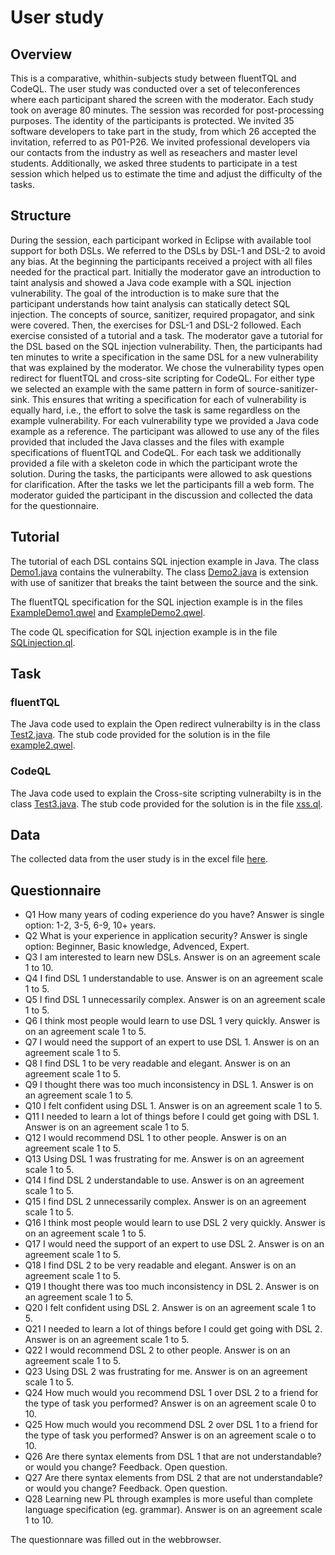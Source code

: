 
# User study

## Overview

This is a comparative, whithin-subjects study between fluentTQL and CodeQL.
The user study was conducted over a set of teleconferences where each participant shared the screen with the moderator. Each study took on average 80 minutes. The session was recorded for post-processing purposes. The identity of the participants is protected. We invited 35 software developers to take part in the study, from which 26 accepted the invitation, referred to as P01-P26. We invited professional developers via our contacts from the industry as well as reseachers and master level students. Additionally, we asked three students to participate in a test session which helped us to estimate the time and adjust the difficulty of the tasks.

## Structure

During the session, each participant worked in Eclipse with available tool support for both DSLs. We referred to the DSLs by DSL-1 and DSL-2 to avoid any bias. At the beginning the participants received a project with all files needed for the practical part. Initially the moderator gave an introduction to taint analysis and showed a Java code example with a SQL injection
vulnerability. The goal of the introduction is to make sure that the participant understands how taint analysis can statically detect SQL injection. The concepts of source, sanitizer, required propagator, and sink were covered. Then, the exercises for DSL-1 and DSL-2 followed. Each exercise consisted of a tutorial and a task. The moderator gave a tutorial for the DSL based on the SQL injection vulnerability. Then, the participants had ten minutes to write a specification in the same DSL for a new vulnerability that was explained by the moderator. We chose the vulnerability types open redirect for fluentTQL and cross-site scripting for CodeQL.
For either type we selected an example with the same pattern in form of source-sanitizer-sink. This ensures that writing a specification for each of vulnerability is equally hard, i.e., the effort to solve the task is same regardless on the example vulnerability.
For each vulnerability type we provided a Java code example as a reference. The participant was allowed to use any of the files provided that included the Java classes and the files with example specifications of fluentTQL and CodeQL. For each task we additionally provided a file with a skeleton code in which the participant wrote the solution. During the tasks, the participants were
allowed to ask questions for clarification. After the tasks we let the participants fill a web form. The moderator guided the participant in the discussion and collected the data for the questionnaire.

## Tutorial

The tutorial of each DSL contains SQL injection example in Java. The class <a href="https://github.com/fluenttql/fluenttql.github.io/blob/master/userstudyfiles/Demo1.java">Demo1.java</a> contains the vulnerabilty. The class <a href="https://github.com/fluenttql/fluenttql.github.io/blob/master/userstudyfiles/Demo2.java">Demo2.java</a> is extension with use of sanitizer that breaks the taint between the source and the sink. 

The fluentTQL specification for the SQL injection example is in the files <a href="https://github.com/fluenttql/fluenttql.github.io/blob/master/userstudyfiles/exampleDemo1.qwel">ExampleDemo1.qwel</a> and <a href="https://github.com/fluenttql/fluenttql.github.io/blob/master/userstudyfiles/exampleDemo2.qwel">ExampleDemo2.qwel</a>. 

The code QL specification for SQL injection example is in the file <a href="https://github.com/fluenttql/fluenttql.github.io/blob/master/userstudyfiles/SQLinjection.ql">SQLinjection.ql</a>. 

## Task

### fluentTQL

The Java code used to explain the Open redirect vulnerabilty is in the class <a href="https://github.com/fluenttql/fluenttql.github.io/blob/master/userstudyfiles/Test2.java">Test2.java</a>. The stub code provided for the solution is in the file <a href="https://github.com/fluenttql/fluenttql.github.io/blob/master/userstudyfiles/example2.qwel">example2.qwel</a>.

### CodeQL

The Java code used to explain the Cross-site scripting vulnerabilty is in the class <a href="https://github.com/fluenttql/fluenttql.github.io/blob/master/userstudyfiles/Test3.java">Test3.java</a>. The stub code provided for the solution is in the file <a href="https://github.com/fluenttql/fluenttql.github.io/blob/master/userstudyfiles/xss.ql">xss.ql</a>.

## Data

The collected data from the user study is in the excel file <a href="https://github.com/fluenttql/fluenttql.github.io/blob/master/UserStudy-FluentTQL%20-ICSE.xlsx">here</a>.


## Questionnaire

* Q1 How many years of coding experience do you have? Answer is single option: 1-2, 3-5, 6-9, 10+ years.
* Q2 What is your experience in application security? Answer is single option: Beginner, Basic knowledge, Advenced, Expert.
* Q3 I am interested to learn new DSLs. Answer is on an agreement scale 1 to 10.
* Q4 I find DSL 1 understandable to use. Answer is on an agreement scale 1 to 5.
* Q5 I find DSL 1 unnecessarily complex. Answer is on an agreement scale 1 to 5.
* Q6 I think most people would learn to use DSL 1 very quickly. Answer is on an agreement scale 1 to 5.
* Q7 I would need the support of an expert to use DSL 1. Answer is on an agreement scale 1 to 5.
* Q8 I find DSL 1 to be very readable and elegant. Answer is on an agreement scale 1 to 5.
* Q9 I thought there was too much inconsistency in DSL 1. Answer is on an agreement scale 1 to 5.
* Q10 I felt confident using DSL 1. Answer is on an agreement scale 1 to 5.
* Q11 I needed to learn a lot of things before I could get going with DSL 1. Answer is on an agreement scale 1 to 5.
* Q12 I would recommend DSL 1 to other people. Answer is on an agreement scale 1 to 5.
* Q13 Using DSL 1 was frustrating for me. Answer is on an agreement scale 1 to 5.
* Q14 I find DSL 2 understandable to use. Answer is on an agreement scale 1 to 5.
* Q15 I find DSL 2 unnecessarily complex. Answer is on an agreement scale 1 to 5.
* Q16 I think most people would learn to use DSL 2 very quickly. Answer is on an agreement scale 1 to 5.
* Q17 I would need the support of an expert to use DSL 2. Answer is on an agreement scale 1 to 5.
* Q18 I find DSL 2 to be very readable and elegant. Answer is on an agreement scale 1 to 5.
* Q19 I thought there was too much inconsistency in DSL 2. Answer is on an agreement scale 1 to 5.
* Q20 I felt confident using DSL 2. Answer is on an agreement scale 1 to 5.
* Q21 I needed to learn a lot of things before I could get going with DSL 2. Answer is on an agreement scale 1 to 5.
* Q22 I would recommend DSL 2 to other people. Answer is on an agreement scale 1 to 5.
* Q23 Using DSL 2 was frustrating for me. Answer is on an agreement scale 1 to 5.
* Q24 How much would you recommend DSL 1 over DSL 2 to a friend for the type of task you performed? Answer is on an agreement scale 0 to 10.
* Q25 How much would you recommend DSL 2 over DSL 1 to a friend for the type of task you performed? Answer is on an agreement scale o to 10.
* Q26 Are there syntax elements from DSL 1 that are not understandable? or would you change? Feedback. Open question.
* Q27 Are there syntax elements from DSL 2 that are not understandable? or would you change? Feedback. Open question.
* Q28 Learning new PL through examples is more useful than complete language specification (eg. grammar). Answer is on an agreement scale 1 to 10.

The questionnare was filled out in the webbrowser. 


